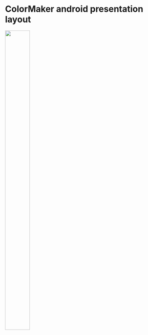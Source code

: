 # ColorMaker android presentation layout </br> 
<img src="https://github.com/Brunha/Portfolio/blob/main/MAUIApps/ColorMaker/ColorMaker.gif" width="40%" height="50%"/>
